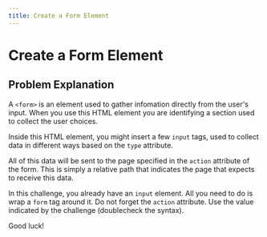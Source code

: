 ```yaml
---
title: Create a Form Element
---
```


# Create a Form Element

## Problem Explanation
A `<form>` is an element used to gather infomation directly from the user's input. When you use this HTML element you are identifying a section used to collect the user choices.

Inside this HTML element, you might insert a few `input` tags, used to collect data in different ways based on the `type` attribute.

All of this data will be sent to the page specified in the `action` attribute of the form. This is simply a relative path that indicates the page that expects to receive this data.

In this challenge, you already have an `input` element. All you need to do is wrap a `form` tag around it. Do not forget the `action` attribute. Use the value indicated by the challenge (doublecheck the syntax).

Good luck!
